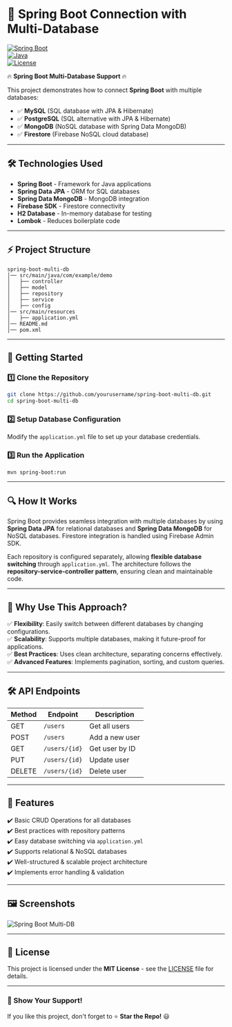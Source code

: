 # 🚀 Spring Boot Connection with Multi-Database

[![Spring Boot](https://img.shields.io/badge/Spring%20Boot-3.4.2-green)](https://spring.io/projects/spring-boot)  
[![Java](https://img.shields.io/badge/Java-21-blue)](https://www.java.com/)  
[![License](https://img.shields.io/badge/License-MIT-yellow)](LICENSE)

🔥 **Spring Boot Multi-Database Support** 🔥

This project demonstrates how to connect **Spring Boot** with multiple databases:
- ✅ **MySQL** (SQL database with JPA & Hibernate)
- ✅ **PostgreSQL** (SQL alternative with JPA & Hibernate)
- ✅ **MongoDB** (NoSQL database with Spring Data MongoDB)
- ✅ **Firestore** (Firebase NoSQL cloud database)

---

## 🛠️ Technologies Used

- **Spring Boot** - Framework for Java applications
- **Spring Data JPA** - ORM for SQL databases
- **Spring Data MongoDB** - MongoDB integration
- **Firebase SDK** - Firestore connectivity
- **H2 Database** - In-memory database for testing
- **Lombok** - Reduces boilerplate code

---

## ⚡ Project Structure
```
spring-boot-multi-db
│── src/main/java/com/example/demo
│   ├── controller
│   ├── model
│   ├── repository
│   ├── service
│   ├── config
│── src/main/resources
│   ├── application.yml
│── README.md
│── pom.xml
```

---

## 🚀 Getting Started

### 1️⃣ Clone the Repository
```sh
git clone https://github.com/yourusername/spring-boot-multi-db.git
cd spring-boot-multi-db
```

### 2️⃣ Setup Database Configuration
Modify the `application.yml` file to set up your database credentials.

### 3️⃣ Run the Application
```sh
mvn spring-boot:run
```

---

## 🔍 How It Works
Spring Boot provides seamless integration with multiple databases by using **Spring Data JPA** for relational databases and **Spring Data MongoDB** for NoSQL databases. Firestore integration is handled using Firebase Admin SDK.

Each repository is configured separately, allowing **flexible database switching** through `application.yml`. The architecture follows the **repository-service-controller pattern**, ensuring clean and maintainable code.

---

## 🤔 Why Use This Approach?
✅ **Flexibility**: Easily switch between different databases by changing configurations.  
✅ **Scalability**: Supports multiple databases, making it future-proof for applications.  
✅ **Best Practices**: Uses clean architecture, separating concerns effectively.  
✅ **Advanced Features**: Implements pagination, sorting, and custom queries.  

---

## 🛠️ API Endpoints
| Method | Endpoint | Description |
|--------|---------|-------------|
| GET | `/users` | Get all users |
| POST | `/users` | Add a new user |
| GET | `/users/{id}` | Get user by ID |
| PUT | `/users/{id}` | Update user |
| DELETE | `/users/{id}` | Delete user |

---

## 🎉 Features
✔️ Basic CRUD Operations for all databases  
✔️ Best practices with repository patterns  
✔️ Easy database switching via `application.yml`  
✔️ Supports relational & NoSQL databases  
✔️ Well-structured & scalable project architecture  
✔️ Implements error handling & validation  

---

## 🖼️ Screenshots
![Spring Boot Multi-DB](https://via.placeholder.com/800x400.png?text=Spring+Boot+Multi-Database+Example)

---

## 📜 License
This project is licensed under the **MIT License** - see the [LICENSE](LICENSE) file for details.

---

### 🌟 Show Your Support!
If you like this project, don't forget to ⭐ **Star the Repo!** 😃
